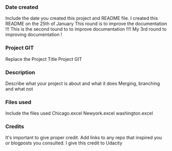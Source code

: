 ### Date created
Include the date you created this project and README file.
I created this README on the 25th of January
This round is to improve the documentation !!!
This is the second tound to to improve documentation !!!!
My 3rd round to improving documentation ! 

### Project GIT
Replace the Project Title
Project GIT

### Description
Describe what your project is about and what it does
Merging, branching and what not 

### Files used
Include the files used
Chicago.excel
Newyork.excel
washington.excel

### Credits
It's important to give proper credit. Add links to any repo that inspired you or blogposts you consulted.
I give this credit to Udacity


